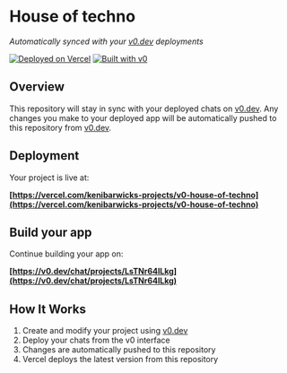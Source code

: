 # House of techno

*Automatically synced with your [v0.dev](https://v0.dev) deployments*

[![Deployed on Vercel](https://img.shields.io/badge/Deployed%20on-Vercel-black?style=for-the-badge&logo=vercel)](https://vercel.com/kenibarwicks-projects/v0-house-of-techno)
[![Built with v0](https://img.shields.io/badge/Built%20with-v0.dev-black?style=for-the-badge)](https://v0.dev/chat/projects/LsTNr64lLkg)

## Overview

This repository will stay in sync with your deployed chats on [v0.dev](https://v0.dev).
Any changes you make to your deployed app will be automatically pushed to this repository from [v0.dev](https://v0.dev).

## Deployment

Your project is live at:

**[https://vercel.com/kenibarwicks-projects/v0-house-of-techno](https://vercel.com/kenibarwicks-projects/v0-house-of-techno)**

## Build your app

Continue building your app on:

**[https://v0.dev/chat/projects/LsTNr64lLkg](https://v0.dev/chat/projects/LsTNr64lLkg)**

## How It Works

1. Create and modify your project using [v0.dev](https://v0.dev)
2. Deploy your chats from the v0 interface
3. Changes are automatically pushed to this repository
4. Vercel deploys the latest version from this repository
